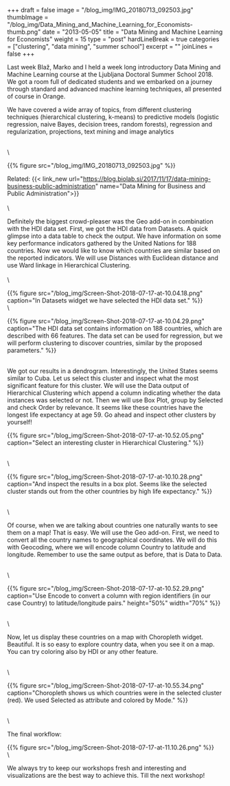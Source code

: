 +++
draft = false
image = "/blog_img/IMG_20180713_092503.jpg"
thumbImage = "/blog_img/Data_Mining_and_Machine_Learning_for_Economists-thumb.png"
date = "2013-05-05"
title = "Data Mining and Machine Learning for Economists"
weight = 15
type = "post"
hardLineBreak = true 
categories = ["clustering", "data mining", "summer school"]
excerpt = ""
joinLines = false
+++

Last week Blaž, Marko and I held a week long introductory Data Mining and Machine Learning course at the Ljubljana Doctoral Summer School 2018. We got a room full of dedicated students and we embarked on a journey through standard and advanced machine learning techniques, all presented of course in Orange.
<!--more-->


We have covered a wide array of topics, from different clustering techniques (hierarchical clustering, k-means) to predictive models (logistic regression, naive Bayes, decision trees, random forests), regression and regularization, projections, text mining and image analytics

\
\

{{% figure src="/blog_img/IMG_20180713_092503.jpg"  %}}


Related: {{< link_new url="https://blog.biolab.si/2017/11/17/data-mining-business-public-administration" name="Data Mining for Business and Public Administration">}}
\
\
\


Definitely the biggest crowd-pleaser was the Geo add-on in combination with the HDI data set. First, we got the HDI data from Datasets. A quick glimpse into a data table to check the output. We have information on some key performance indicators gathered by the United Nations for 188 countries. Now we would like to know which countries are similar based on the reported indicators. We will use Distances with Euclidean distance and use Ward linkage in Hierarchical Clustering.
\
\
\


{{% figure src="/blog_img/Screen-Shot-2018-07-17-at-10.04.18.png" caption="In Datasets widget we have selected the HDI data set." %}}
\
\

{{% figure src="/blog_img/Screen-Shot-2018-07-17-at-10.04.29.png" caption="The HDI data set contains information on 188 countries, which are described with 66 features. The data set can be used for regression, but we will perform clustering to discover countries, similar by the proposed parameters." %}}

\
We got our results in a dendrogram. Interestingly, the United States seems similar to Cuba. Let us select this cluster and inspect what the most significant feature for this cluster. We will use the Data output of Hierarchical Clustering which append a column indicating whether the data instances was selected or not. Then we will use Box Plot, group by Selected and check Order by relevance. It seems like these countries have the longest life expectancy at age 59. Go ahead and inspect other clusters by yourself!



{{% figure src="/blog_img/Screen-Shot-2018-07-17-at-10.52.05.png" caption="Select an interesting cluster in Hierarchical Clustering." %}}

\
\

{{% figure src="/blog_img/Screen-Shot-2018-07-17-at-10.10.28.png" caption="And inspect the results in a box plot. Seems like the selected cluster stands out from the other countries by high life expectancy." %}}

\
\

Of course, when we are talking about countries one naturally wants to see them on a map! That is easy. We will use the Geo add-on. First, we need to convert all the country names to geographical coordinates. We will do this with Geocoding, where we will encode column Country to latitude and longitude. Remember to use the same output as before, that is Data to Data.

\
\

{{% figure src="/blog_img/Screen-Shot-2018-07-17-at-10.52.29.png" caption="Use Encode to convert a column with region identifiers (in our case Country) to latitude/longitude pairs." height="50%" width="70%" %}}

\
\

Now, let us display these countries on a map with Choropleth widget. Beautiful. It is so easy to explore country data, when you see it on a map. You can try coloring also by HDI or any other feature.

\
\


{{% figure src="/blog_img/Screen-Shot-2018-07-17-at-10.55.34.png" caption="Choropleth shows us which countries were in the selected cluster (red). We used Selected as attribute and colored by Mode." %}}

\
\

The final workflow:


{{% figure src="/blog_img/Screen-Shot-2018-07-17-at-11.10.26.png" %}}
\
\

We always try to keep our workshops fresh and interesting and visualizations are the best way to achieve this. Till the next workshop!









